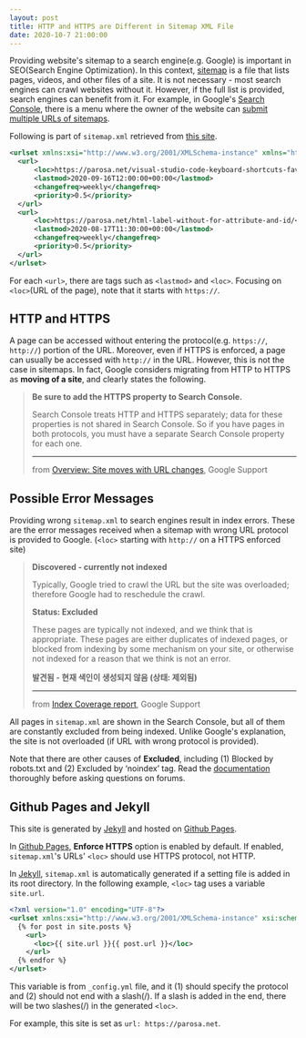 ```yaml
---
layout: post
title: HTTP and HTTPS are Different in Sitemap XML File
date: 2020-10-7 21:00:00 
---
```


Providing website's sitemap to a search engine(e.g. Google) is important in SEO(Search Engine Optimization). In this context, [sitemap](https://support.google.com/webmasters/answer/156184) is a file that lists pages, videos, and other files of a site. It is not necessary - most search engines can crawl websites without it. However, if the full list is provided, search engines can benefit from it. For example, in Google's [Search Console](https://search.google.com/), there is a menu where the owner of the website can [submit multiple URLs of sitemaps](https://search.google.com/search-console/sitemaps/).

Following is part of `sitemap.xml` retrieved from [this site](https://parosa.net/sitemap.xml).

```xml
<urlset xmlns:xsi="http://www.w3.org/2001/XMLSchema-instance" xmlns="http://www.sitemaps.org/schemas/sitemap/0.9" xsi:schemaLocation="http://www.sitemaps.org/schemas/sitemap/0.9 http://www.sitemaps.org/schemas/sitemap/0.9/sitemap.xsd">
  <url>
      <loc>https://parosa.net/visual-studio-code-keyboard-shortcuts-favorites/</loc>
      <lastmod>2020-09-16T12:00:00+00:00</lastmod>
      <changefreq>weekly</changefreq>
      <priority>0.5</priority>
  </url>
  <url>
      <loc>https://parosa.net/html-label-without-for-attribute-and-id/</loc>
      <lastmod>2020-08-17T11:30:00+00:00</lastmod>
      <changefreq>weekly</changefreq>
      <priority>0.5</priority>
  </url>
</urlset>
```

For each `<url>`, there are tags such as `<lastmod>` and `<loc>`. Focusing on `<loc>`(URL of the page), note that it starts with `https://`.

## HTTP and HTTPS

A page can be accessed without entering the protocol(e.g. `https://`, `http://`) portion of the URL. Moreover, even if HTTPS is enforced, a page can usually be accessed with `http://` in the URL. However, this is not the case in sitemaps. In fact, Google considers migrating from HTTP to HTTPS as **moving of a site**, and clearly states the following.

> **Be sure to add the HTTPS property to Search Console.**
> 
> Search Console treats HTTP and HTTPS separately; data for these properties is not shared in Search Console. So if you have pages in both protocols, you must have a separate Search Console property for each one.
> 
> ---
> 
> from [Overview: Site moves with URL changes](https://support.google.com/webmasters/answer/6033049), Google Support

## Possible Error Messages

Providing wrong `sitemap.xml` to search engines result in index errors. These are the error messages received when a sitemap with wrong URL protocol is provided to Google. (`<loc>` starting with `http://` on a HTTPS enforced site)

> **Discovered - currently not indexed**
> 
> Typically, Google tried to crawl the URL but the site was overloaded; therefore Google had to reschedule the crawl.
> 
> **Status: Excluded**
> 
> These pages are typically not indexed, and we think that is appropriate. These pages are either duplicates of indexed pages, or blocked from indexing by some mechanism on your site, or otherwise not indexed for a reason that we think is not an error.
> 
> **발견됨 - 현재 색인이 생성되지 않음 (상태: 제외됨)**
> 
> ---
> 
> from [Index Coverage report](https://support.google.com/webmasters/answer/7440203), Google Support

All pages in `sitemap.xml` are shown in the Search Console, but all of them are constantly excluded from being indexed. Unlike Google's explanation, the site is not overloaded (if URL with wrong protocol is provided).

Note that there are other causes of **Excluded**, including (1) Blocked by robots.txt and (2) Excluded by ‘noindex’ tag. Read the [documentation](https://support.google.com/webmasters/answer/7440203) thoroughly before asking questions on forums.

## Github Pages and Jekyll

This site is generated by [Jekyll](https://jekyllrb.com/) and hosted on [Github Pages](https://pages.github.com/).

In [Github Pages](https://pages.github.com/), **Enforce HTTPS** option is enabled by default. If enabled, `sitemap.xml`'s URLs' `<loc>` should use HTTPS protocol, not HTTP.

In [Jekyll](https://jekyllrb.com/), `sitemap.xml` is automatically generated if a setting file is added in its root directory. In the following example, `<loc>` tag uses a variable `site.url`.

```xml
<?xml version="1.0" encoding="UTF-8"?>
<urlset xmlns:xsi="http://www.w3.org/2001/XMLSchema-instance" xsi:schemaLocation="http://www.sitemaps.org/schemas/sitemap/0.9 http://www.sitemaps.org/schemas/sitemap/0.9/sitemap.xsd" xmlns="http://www.sitemaps.org/schemas/sitemap/0.9">
  {% for post in site.posts %}
    <url>
      <loc>{{ site.url }}{{ post.url }}</loc>
    </url>
  {% endfor %}
</urlset>
```

This variable is from `_config.yml` file, and it (1) should specify the protocol and (2) should not end with a slash(/). If a slash is added in the end, there will be two slashes(/) in the generated `<loc>`.

For example, this site is set as `url: https://parosa.net`.
